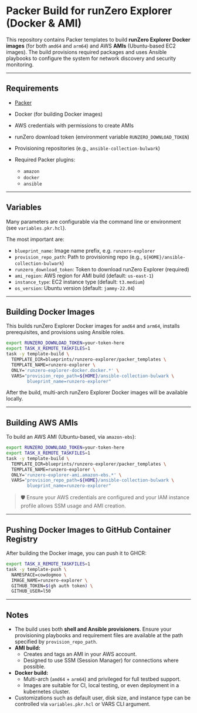 # Packer Build for runZero Explorer (Docker & AMI)

This repository contains Packer templates to build **runZero Explorer**
**Docker images** (for both `amd64` and `arm64`) and AWS **AMIs** (Ubuntu-based
EC2 images). The build provisions required packages and uses Ansible playbooks
to configure the system for network discovery and security monitoring.

---

## Requirements

- [Packer](https://www.packer.io/)
- Docker (for building Docker images)
- AWS credentials with permissions to create AMIs
- runZero download token (environment variable `RUNZERO_DOWNLOAD_TOKEN`)
- Provisioning repositories (e.g., `ansible-collection-bulwark`)
- Required Packer plugins:

  - `amazon`
  - `docker`
  - `ansible`

---

## Variables

Many parameters are configurable via the command line or environment
(see `variables.pkr.hcl`).

The most important are:

- `blueprint_name`: Image name prefix, e.g. `runzero-explorer`
- `provision_repo_path`: Path to provisioning repo (e.g., `${HOME}/ansible-collection-bulwark`)
- `runzero_download_token`: Token to download runZero Explorer (required)
- `ami_region`: AWS region for AMI build (default: `us-east-1`)
- `instance_type`: EC2 instance type (default: `t3.medium`)
- `os_version`: Ubuntu version (default: `jammy-22.04`)

---

## Building Docker Images

This builds runZero Explorer Docker images for `amd64` and `arm64`, installs
prerequisites, and provisions using Ansible roles.

```bash
export RUNZERO_DOWNLOAD_TOKEN=your-token-here
export TASK_X_REMOTE_TASKFILES=1
task -y template-build \
  TEMPLATE_DIR=blueprints/runzero-explorer/packer_templates \
  TEMPLATE_NAME=runzero-explorer \
  ONLY='runzero-explorer-docker.docker.*' \
  VARS="provision_repo_path=${HOME}/ansible-collection-bulwark \
        blueprint_name=runzero-explorer"
```

After the build, multi-arch runZero Explorer Docker images will be available locally.

---

## Building AWS AMIs

To build an AWS AMI (Ubuntu-based, via `amazon-ebs`):

```bash
export RUNZERO_DOWNLOAD_TOKEN=your-token-here
export TASK_X_REMOTE_TASKFILES=1
task -y template-build \
  TEMPLATE_DIR=blueprints/runzero-explorer/packer_templates \
  TEMPLATE_NAME=runzero-explorer \
  ONLY='runzero-explorer-ami.amazon-ebs.*' \
  VARS="provision_repo_path=${HOME}/ansible-collection-bulwark \
        blueprint_name=runzero-explorer"
```

> 🛡️ Ensure your AWS credentials are configured and your IAM instance profile
> allows SSM usage and AMI creation.

---

## Pushing Docker Images to GitHub Container Registry

After building the Docker image, you can push it to GHCR:

```bash
export TASK_X_REMOTE_TASKFILES=1
task -y template-push \
  NAMESPACE=cowdogmoo \
  IMAGE_NAME=runzero-explorer \
  GITHUB_TOKEN=$(gh auth token) \
  GITHUB_USER=l50
```

---

## Notes

- The build uses both **shell and Ansible provisioners**. Ensure your
  provisioning playbooks and requirement files are available at the path
  specified by `provision_repo_path`.
- **AMI build:**
  - Creates and tags an AMI in your AWS account.
  - Designed to use SSM (Session Manager) for connections where possible.
- **Docker build:**
  - Multi-arch (`amd64` + `arm64`) and privileged for full testbed support.
  - Images are suitable for CI, local testing, or even deployment in a
    kubernetes cluster.
- Customizations such as default user, disk size, and instance type can be
  controlled via `variables.pkr.hcl` or VARS CLI argument.
